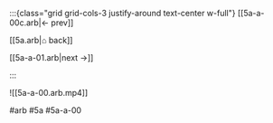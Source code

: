 :::{class="grid grid-cols-3 justify-around text-center w-full"}
[[5a-a-00c.arb|← prev]]

[[5a.arb|⌂ back]]

[[5a-a-01.arb|next →]]

:::

![[5a-a-00.arb.mp4]]

#arb #5a #5a-a-00

